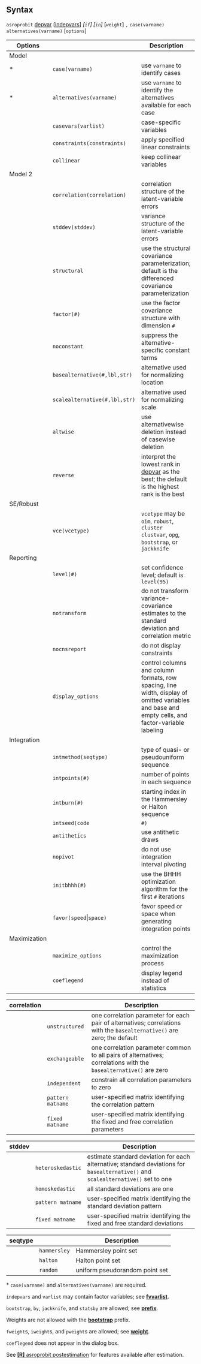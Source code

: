 ## Syntax

`asroprobit`
[depvar](http://www.stata.com/help.cgi?depvar)
\[[indepvars](http://www.stata.com/help.cgi?indepvars)\]
_\[`if`\] \[`in`\]_ \[`weight`\] `,`
`case(varname) alternatives(varname)` \[`options`\]

| Options      |                                                       | Description                                                                                                                                                     |
|--------------|-------------------------------------------------------|-----------------------------------------------------------------------------------------------------------------------------------------------------------------|
| Model        |                                                       |                                                                                                                                                                 |
| \*           | `case(varname)`                                       | use `varname` to identify cases                                                                                                                                 |
| \*           | `alternatives(varname)`                               | use `varname` to identify the alternatives available for each case                                                                                              |
|              | `casevars(varlist)`                                   | case-specific variables                                                                                                                                         |
|              | `constraints(constraints)`                        | apply specified linear constraints                                                                                                                              |
|              | `collinear`                                           | keep collinear variables                                                                                                                                        |
| Model 2      |                                                       |                                                                                                                                                                 |
|              | `correlation(correlation)`                            | correlation structure of the latent-variable errors                                                                                                             |
|              | `stddev(stddev)`                                      | variance structure of the latent-variable errors                                                                                                                |
|              | `structural`                                          | use the structural covariance parameterization; default is the differenced covariance parameterization                                                          |
|              | `factor(#)`                                           | use the factor covariance structure with dimension `#`                                                                                                          |
|              | `noconstant`                                          | suppress the alternative-specific constant terms                                                                                                                |
|              | `basealternative(#,lbl,str)`                          | alternative used for normalizing location                                                                                                                       |
|              | `scalealternative(#,lbl,str)`                         | alternative used for normalizing scale                                                                                                                          |
|              | `altwise`                                             | use alternativewise deletion instead of casewise deletion                                                                                                       |
|              | `reverse`                                             | interpret the lowest rank in [depvar](http://www.stata.com/help.cgi?depvar) as the best; the default is the highest rank is the best |
| SE/Robust    |                                                       |                                                                                                                                                                 |
|              | `vce(vcetype)`                                        | `vcetype` may be `oim`, `robust`, `cluster clustvar`, `opg`, `bootstrap`, or `jackknife`                                                                      |
| Reporting    |                                                       |                                                                                                                                                                 |
|              | `level(#)`                                            | set confidence level; default is `level(95)`                                                                                                                    |
|              | `notransform`                                         | do not transform variance-covariance estimates to the standard deviation and correlation metric                                                                 |
|              | `nocnsreport`                                         | do not display constraints                                                                                                                                      |
|              | `display_options`                                     | control columns and column formats, row spacing, line width, display of omitted variables and base and empty cells, and factor-variable labeling                |
| Integration  |                                                       |                                                                                                                                                                 |
|              | `intmethod(seqtype)`                                  | type of quasi- or pseudouniform sequence                                                                                                                        |
|              | `intpoints(#)`                                        | number of points in each sequence                                                                                                                               |
|              | `intburn(#)`                                          | starting index in the Hammersley or Halton sequence                                                                                                             |
|              | `intseed(code`|`#)` | pseudouniform random-number seed                                                                                                                                |
|              | `antithetics`                                         | use antithetic draws                                                                                                                                            |
|              | `nopivot`                                             | do not use integration interval pivoting                                                                                                                        |
|              | `initbhhh(#)`                                         | use the BHHH optimization algorithm for the first `#` iterations                                                                                                |
|              | `favor(speed`\|`space)`                           | favor speed or space when generating integration points                                                                                                         |
| Maximization |                                                       |                                                                                                                                                                 |
|              | `maximize_options`                                    | control the maximization process                                                                                                                                |
|              | `coeflegend`                                          | display legend instead of statistics                                                                                                                            |

| correlation |                     | Description                                                                                                              |
|-------------|---------------------|--------------------------------------------------------------------------------------------------------------------------|
|             | `unstructured`      | one correlation parameter for each pair of alternatives; correlations with the `basealternative()` are zero; the default |
|             | `exchangeable`      | one correlation parameter common to all pairs of alternatives; correlations with the `basealternative()` are zero        |
|             | `independent`       | constrain all correlation parameters to zero                                                                             |
|             | `pattern matname` | user-specified matrix identifying the correlation pattern                                                                |
|             | `fixed matname`   | user-specified matrix identifying the fixed and free correlation parameters                                              |

| stddev |                     | Description                                                                                                                       |
|--------|---------------------|-----------------------------------------------------------------------------------------------------------------------------------|
|        | `heteroskedastic`   | estimate standard deviation for each alternative; standard deviations for `basealternative()` and `scalealternative()` set to one |
|        | `homoskedastic`     | all standard deviations are one                                                                                                   |
|        | `pattern matname` | user-specified matrix identifying the standard deviation pattern                                                                  |
|        | `fixed matname`   | user-specified matrix identifying the fixed and free standard deviations                                                          |

| seqtype |              | Description                    |
|---------|--------------|--------------------------------|
|         | `hammersley` | Hammersley point set           |
|         | `halton`     | Halton point set               |
|         | `random`     | uniform pseudorandom point set |

\* `case(varname)` and `alternatives(varname)` are required.

`indepvars` and `varlist` may contain factor variables; see
[<strong>fvvarlist</strong>](http://www.stata.com/help.cgi?fvvarlist).

`bootstrap`, `by`, `jackknife`, and `statsby` are allowed; see
[<strong>prefix</strong>](http://www.stata.com/help.cgi?prefix).

Weights are not allowed with the
[<strong>bootstrap</strong>](http://www.stata.com/help.cgi?bootstrap)
prefix.

`fweight`s, `iweight`s, and `pweight`s are allowed; see
[<strong>weight</strong>](http://www.stata.com/help.cgi?weight).

`coeflegend` does not appear in the dialog box.

See
[<strong>[R]</strong> asroprobit postestimation](http://www.stata.com/help.cgi?asroprobit_postestimation)
for features available after estimation.
